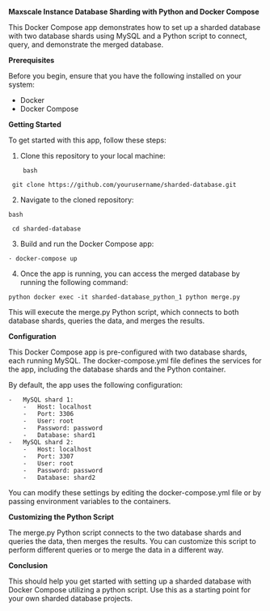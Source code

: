**Maxscale Instance Database Sharding with Python and Docker Compose**

This Docker Compose app demonstrates how to set up a sharded database with two database shards using MySQL and a Python script to connect, query, and demonstrate the merged database.

**Prerequisites**

Before you begin, ensure that you have the following installed on your system:

-   Docker
-   Docker Compose

**Getting Started**

To get started with this app, follow these steps:

1.  Clone this repository to your local machine:
```
    bash

 git clone https://github.com/yourusername/sharded-database.git
```
2. Navigate to the cloned repository:
```
bash

 cd sharded-database
```
3. Build and run the Docker Compose app:
```
· docker-compose up
```
4. Once the app is running, you can access the merged database by running the following command:

```
python docker exec -it sharded-database_python_1 python merge.py
```

This will execute the merge.py Python script, which connects to both database shards, queries the data, and merges the results.

**Configuration**

This Docker Compose app is pre-configured with two database shards, each running MySQL. The docker-compose.yml file defines the services for the app, including the database shards and the Python container.

By default, the app uses the following configuration:
```
-   MySQL shard 1:
    -   Host: localhost
    -   Port: 3306
    -   User: root
    -   Password: password
    -   Database: shard1
-   MySQL shard 2:
    -   Host: localhost
    -   Port: 3307
    -   User: root
    -   Password: password
    -   Database: shard2
```
You can modify these settings by editing the docker-compose.yml file or by passing environment variables to the containers.

**Customizing the Python Script**

The merge.py Python script connects to the two database shards and queries the data, then merges the results. You can customize this script to perform different queries or to merge the data in a different way.

**Conclusion**

This should help you get started with setting up a sharded database with Docker Compose utilizing a python script. Use this as a starting point for your own sharded database projects.
